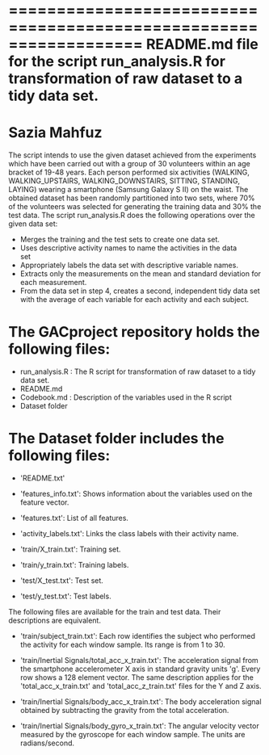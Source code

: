 ==================================================================
README.md file for the script run_analysis.R for transformation of raw dataset to a tidy data set. 
==================================================================
Sazia Mahfuz
==================================================================
The script intends to use the given dataset achieved from the experiments which have been carried out with a group of 30 volunteers within an age bracket of 19-48 years. Each person performed six activities (WALKING, WALKING_UPSTAIRS, WALKING_DOWNSTAIRS, SITTING, STANDING, LAYING) wearing a smartphone (Samsung Galaxy S II) on the waist. The obtained dataset has been randomly partitioned into two sets, where 70% of the volunteers was selected for generating the training data and 30% the test data.
The script run_analysis.R does the following operations over the given data set:
- Merges the training and the test sets to create one data set.
- Uses descriptive activity names to name the activities in the data  
   set
- Appropriately labels the data set with descriptive variable names. 
- Extracts only the measurements on the mean and standard deviation 
   for each measurement. 
- From the data set in step 4, creates a second, independent tidy data set with the average of each variable for each activity and each subject. 

The GACproject repository holds the following files:
=========================================

- run_analysis.R : The R script for transformation of raw dataset to a tidy data set. 
- README.md
- Codebook.md : Description of the variables used in the R script
- Dataset folder 


The Dataset folder includes the following files:
=========================================

- 'README.txt'

- 'features_info.txt': Shows information about the variables used on the feature vector.

- 'features.txt': List of all features.

- 'activity_labels.txt': Links the class labels with their activity name.

- 'train/X_train.txt': Training set.

- 'train/y_train.txt': Training labels.

- 'test/X_test.txt': Test set.

- 'test/y_test.txt': Test labels.

The following files are available for the train and test data. Their descriptions are equivalent. 

- 'train/subject_train.txt': Each row identifies the subject who performed the activity for each window sample. Its range is from 1 to 30. 

- 'train/Inertial Signals/total_acc_x_train.txt': The acceleration signal from the smartphone accelerometer X axis in standard gravity units 'g'. Every row shows a 128 element vector. The same description applies for the 'total_acc_x_train.txt' and 'total_acc_z_train.txt' files for the Y and Z axis. 

- 'train/Inertial Signals/body_acc_x_train.txt': The body acceleration signal obtained by subtracting the gravity from the total acceleration. 

- 'train/Inertial Signals/body_gyro_x_train.txt': The angular velocity vector measured by the gyroscope for each window sample. The units are radians/second. 

